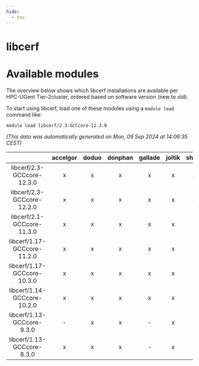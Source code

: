 ```yaml
---
hide:
  - toc
---
```


libcerf
=======

# Available modules


The overview below shows which libcerf installations are available per HPC-UGent Tier-2cluster, ordered based on software version (new to old).

To start using libcerf, load one of these modules using a `module load` command like:

```shell
module load libcerf/2.3-GCCcore-12.3.0
```

*(This data was automatically generated on Mon, 09 Sep 2024 at 14:06:35 CEST)*  

| |accelgor|doduo|donphan|gallade|joltik|shinx|skitty|
| :---: | :---: | :---: | :---: | :---: | :---: | :---: | :---: |
|libcerf/2.3-GCCcore-12.3.0|x|x|x|x|x|x|x|
|libcerf/2.3-GCCcore-12.2.0|x|x|x|x|x|x|x|
|libcerf/2.1-GCCcore-11.3.0|x|x|x|x|x|-|x|
|libcerf/1.17-GCCcore-11.2.0|x|x|x|x|x|-|x|
|libcerf/1.17-GCCcore-10.3.0|x|x|x|x|x|-|x|
|libcerf/1.14-GCCcore-10.2.0|x|x|x|x|x|-|x|
|libcerf/1.13-GCCcore-9.3.0|-|x|x|-|x|-|x|
|libcerf/1.13-GCCcore-8.3.0|x|x|x|-|x|-|x|
